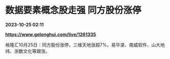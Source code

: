 # 数据要素概念股走强 同方股份涨停

**2023-10-25 02:11**

**https://www.gelonghui.com/live/1261335**

格隆汇10月25日｜同方股份涨停，三维天地涨超7%，易华录、南威软件、山大地纬、浙数文化等跟涨。